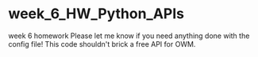 # week_6_HW_Python_APIs
week 6 homework
Please let me know if you need anything done with the config file! This code shouldn't brick a free API for OWM. 
